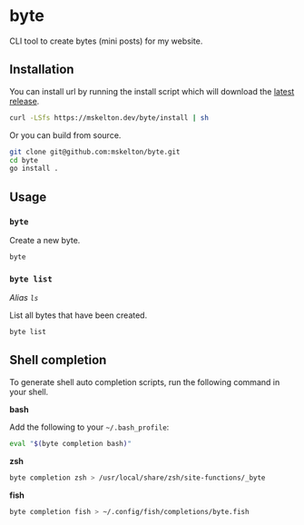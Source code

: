 # byte

CLI tool to create bytes (mini posts) for my website.

## Installation

You can install url by running the install script which will download
the [latest release](https://github.com/mskelton/byte/releases/latest).

```bash
curl -LSfs https://mskelton.dev/byte/install | sh
```

Or you can build from source.

```bash
git clone git@github.com:mskelton/byte.git
cd byte
go install .
```

## Usage

### `byte`

Create a new byte.

```bash
byte
```

### `byte list`

_Alias `ls`_

List all bytes that have been created.

```bash
byte list
```

## Shell completion

To generate shell auto completion scripts, run the following command in your shell.

**bash**

Add the following to your `~/.bash_profile`:

```bash
eval "$(byte completion bash)"
```

**zsh**

```bash
byte completion zsh > /usr/local/share/zsh/site-functions/_byte
```

**fish**

```bash
byte completion fish > ~/.config/fish/completions/byte.fish
```
